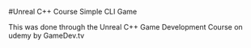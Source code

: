 #Unreal C++ Course Simple CLI Game

This was done through the Unreal C++ Game Development Course on udemy by GameDev.tv
